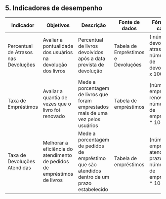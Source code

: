 ## 5. Indicadores de desempenho



| **Indicador** | **Objetivos** | **Descrição** | **Fonte de dados** | **Fórmula de cálculo** |
| ---           | ---           | ---           | ---             | ---             |
| Percentual de Atrasos nas Devoluções | Avaliar a pontualidade dos usuários na devolução dos livros | Percentual de livros devolvidos após a data prevista de devolução | Tabela de Empréstimos e Devoluções | ( número de devoluções atrasadas / número total de devoluções ) x 100 |
| Taxa de Empréstimos | Avaliar a quantia de vezes que o livro foi renovado | Mede a porcentagem de livros que foram emprestados mais de uma vez pelos usuários | Tabela de empréstimos | (número de empréstimos renovados / número total de empréstimos) * 100 |
| Taxa de Devoluções Atendidas | Melhorar a eficiência do atendimento de pedidos de empréstimos de livros | Mede a porcentagem de pedidos de empréstimo que são atendidos dentro de um prazo estabelecido | Tabela de empréstimos | (número de emprestimo atendidos no prazo / número total de emprestimos) * 100 |


